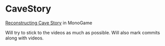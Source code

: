 # CaveStory

[Reconstructing Cave Story](https://www.youtube.com/playlist?list=PL006xsVEsbKjSKBmLu1clo85yLrwjY67X) in MonoGame

Will try to stick to the videos as much as possible. Will also mark commits along with videos.
